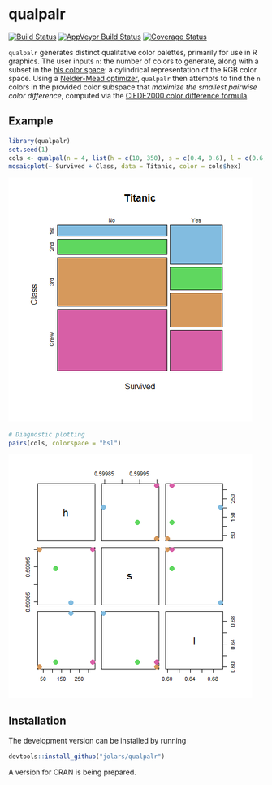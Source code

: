 
<!-- README.md is generated from README.Rmd. Please edit that file -->
qualpalr
========

[![Build Status](https://travis-ci.org/jolars/qualpalr.svg?branch=master)](https://travis-ci.org/jolars/qualpalr) [![AppVeyor Build Status](https://ci.appveyor.com/api/projects/status/github/jolars/qualpalr?branch=master&svg=true)](https://ci.appveyor.com/project/jolars/qualpalr) [![Coverage Status](https://codecov.io/github/jolars/qualpalr/coverage.svg?branch=master)](https://codecov.io/github/jolars/qualpalr?branch=master)

`qualpalr` generates distinct qualitative color palettes, primarily for use in R graphics. The user inputs `n`: the number of colors to generate, along with a subset in the [hls color space](https://en.wikipedia.org/wiki/HSL_and_HSV): a cylindrical representation of the RGB color space. Using a [Nelder-Mead optimizer](https://en.wikipedia.org/wiki/Nelder%E2%80%93Mead_method), `qualpalr` then attempts to find the `n` colors in the provided color subspace that *maximize the smallest pairwise color difference*, computed via the [CIEDE2000 color difference formula](https://en.wikipedia.org/wiki/Color_difference#CIEDE2000).

Example
-------

``` r
library(qualpalr)
set.seed(1)
cols <- qualpal(n = 4, list(h = c(10, 350), s = c(0.4, 0.6), l = c(0.6, 0.7)))
mosaicplot(~ Survived + Class, data = Titanic, color = cols$hex)
```

![](README-figs/README-titanic-1.png)

``` r
# Diagnostic plotting
pairs(cols, colorspace = "hsl")
```

![](README-figs/README-pairs-1.png)

Installation
------------

The development version can be installed by running

``` r
devtools::install_github("jolars/qualpalr")
```

A version for CRAN is being prepared.
